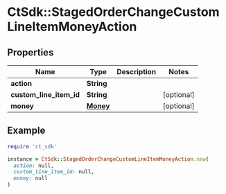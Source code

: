 # CtSdk::StagedOrderChangeCustomLineItemMoneyAction

## Properties

| Name | Type | Description | Notes |
| ---- | ---- | ----------- | ----- |
| **action** | **String** |  |  |
| **custom_line_item_id** | **String** |  | [optional] |
| **money** | [**Money**](Money.md) |  | [optional] |

## Example

```ruby
require 'ct_sdk'

instance = CtSdk::StagedOrderChangeCustomLineItemMoneyAction.new(
  action: null,
  custom_line_item_id: null,
  money: null
)
```

